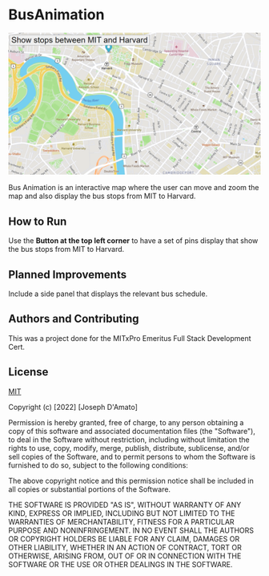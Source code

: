 # BusAnimation


![Map of Boston](/MapAnimationPreview.png)

Bus Animation is an interactive map where the user can move and zoom the map and also display the bus stops from MIT to Harvard.

## How to Run
Use the **Button at the top left corner** to have a set of pins display that show the bus stops from MIT to Harvard.

## Planned Improvements
Include a side panel that displays the relevant bus schedule.

## Authors and Contributing
This was a project done for the MITxPro Emeritus Full Stack Development Cert.

## License
[MIT](https://choosealicense.com/licenses/mit/)

Copyright (c) [2022] [Joseph D'Amato]

Permission is hereby granted, free of charge, to any person obtaining a copy
of this software and associated documentation files (the "Software"), to deal
in the Software without restriction, including without limitation the rights
to use, copy, modify, merge, publish, distribute, sublicense, and/or sell
copies of the Software, and to permit persons to whom the Software is
furnished to do so, subject to the following conditions:

The above copyright notice and this permission notice shall be included in all
copies or substantial portions of the Software.

THE SOFTWARE IS PROVIDED "AS IS", WITHOUT WARRANTY OF ANY KIND, EXPRESS OR
IMPLIED, INCLUDING BUT NOT LIMITED TO THE WARRANTIES OF MERCHANTABILITY,
FITNESS FOR A PARTICULAR PURPOSE AND NONINFRINGEMENT. IN NO EVENT SHALL THE
AUTHORS OR COPYRIGHT HOLDERS BE LIABLE FOR ANY CLAIM, DAMAGES OR OTHER
LIABILITY, WHETHER IN AN ACTION OF CONTRACT, TORT OR OTHERWISE, ARISING FROM,
OUT OF OR IN CONNECTION WITH THE SOFTWARE OR THE USE OR OTHER DEALINGS IN THE
SOFTWARE.
